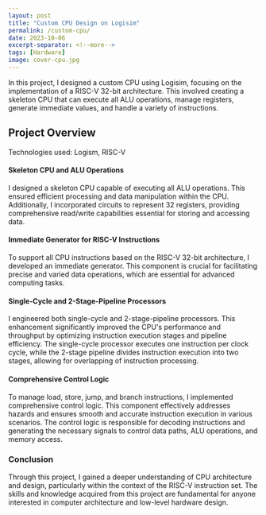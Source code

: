 ```yaml
---
layout: post
title: "Custom CPU Design on Logisim"
permalink: /custom-cpu/
date: 2023-10-06
excerpt-separator: <!--more-->
tags: [Hardware]
image: cover-cpu.jpg
---
```


In this project, I designed a custom CPU using Logisim, focusing on the implementation of a RISC-V 32-bit architecture. This involved creating a skeleton CPU that can execute all ALU operations, manage registers, generate immediate values, and handle a variety of instructions.

<!--more-->

## Project Overview

Technologies used: Logism, RISC-V

#### Skeleton CPU and ALU Operations
I designed a skeleton CPU capable of executing all ALU operations. This ensured efficient processing and data manipulation within the CPU. Additionally, I incorporated circuits to represent 32 registers, providing comprehensive read/write capabilities essential for storing and accessing data.

#### Immediate Generator for RISC-V Instructions
To support all CPU instructions based on the RISC-V 32-bit architecture, I developed an immediate generator. This component is crucial for facilitating precise and varied data operations, which are essential for advanced computing tasks.

#### Single-Cycle and 2-Stage-Pipeline Processors
I engineered both single-cycle and 2-stage-pipeline processors. This enhancement significantly improved the CPU's performance and throughput by optimizing instruction execution stages and pipeline efficiency. The single-cycle processor executes one instruction per clock cycle, while the 2-stage pipeline divides instruction execution into two stages, allowing for overlapping of instruction processing.

#### Comprehensive Control Logic
To manage load, store, jump, and branch instructions, I implemented comprehensive control logic. This component effectively addresses hazards and ensures smooth and accurate instruction execution in various scenarios. The control logic is responsible for decoding instructions and generating the necessary signals to control data paths, ALU operations, and memory access.

### Conclusion
Through this project, I gained a deeper understanding of CPU architecture and design, particularly within the context of the RISC-V instruction set. The skills and knowledge acquired from this project are fundamental for anyone interested in computer architecture and low-level hardware design.
